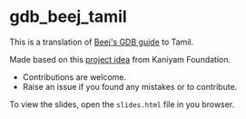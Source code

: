 # gdb_beej_tamil

This is a translation of [Beej's GDB guide](https://beej.us/guide/bggdb/) to Tamil. 

Made based on this [project idea](https://github.com/KaniyamFoundation/ProjectIdeas/issues/218) from Kaniyam Foundation.

- Contributions are welcome. 
- Raise an issue if you found any mistakes or to contribute.

To view the slides, open the `slides.html` file in you browser.

